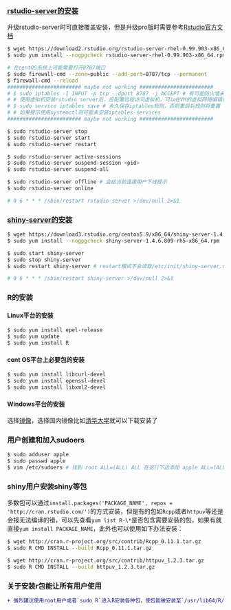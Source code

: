 ### [rstudio-server的安装](https://www.rstudio.com/products/rstudio/download-server/)
升级rstudio-server时可直接覆盖安装，但是升级pro版时需要参考[Rstudio官方文档](https://support.rstudio.com/hc/en-us/articles/216079967-Upgrading-RStudio-Server)
```bash
$ wget https://download2.rstudio.org/rstudio-server-rhel-0.99.903-x86_64.rpm
$ sudo yum install --nogpgcheck rstudio-server-rhel-0.99.903-x86_64.rpm

# 在centOS系统上可能需要打开8787端口
$ sudo firewall-cmd --zone=public --add-port=8787/tcp --permanent
$ firewall-cmd --reload
######################## maybe not working ########################
# $ sudo iptables -I INPUT -p tcp --dport 8787 -j ACCEPT # 有可能防火墙未打开8787端口，需要手动开启
# # 使用虚拟机安装rstudio server后，应配置远程访问虚拟机，可以在VM的虚拟网络编辑器中使用NAT模式，修改VMnet8的设置，添加端口映射。需要注意在网络和共享中心里不要禁用VMnet8！
# $ sudo service iptables save # 永久保存iptables规则，否则重启后规则将重置
# # 如果提示使用systemctl则可能未安装iptables-services
######################## maybe not working ########################

$ sudo rstudio-server stop 
$ sudo rstudio-server start
$ sudo rstudio-server restart

$ sudo rstudio-server active-sessions 
$ sudo rstudio-server suspend-session <pid>
$ sudo rstudio-server suspend-all

$ sudo rstudio-server offline # 会给当前连接用户下线提示
$ sudo rstudio-server online

# 0 6 * * * /sbin/restart rstudio-server >/dev/null 2>&1
```
### [shiny-server的安装](https://www.rstudio.com/products/shiny/download-server/)
```bash
$ wget https://download3.rstudio.org/centos5.9/x86_64/shiny-server-1.4.6.809-rh5-x86_64.rpm
$ sudo yum install --nogpgcheck shiny-server-1.4.6.809-rh5-x86_64.rpm

$ sudo start shiny-server
$ sudo stop shiny-server
$ sudo restart shiny-server # restart模式不会读取/etc/init/shiny-server.conf中的改动

# 0 6 * * * /sbin/restart shiny-server >/dev/null 2>&1
```
### R的安装
#### Linux平台的安装
```bash
$ sudo yum install epel-release
$ sudo yum update
$ sudo yum install R
```

#### cent OS平台上必要包的安装
```bash
$ sudo yum install libcurl-devel
$ sudo yum install openssl-devel
$ sudo yum install libxml2-devel
```

#### Windows平台的安装
选择[镜像](https://cran.r-project.org/mirrors.html)，选择国内镜像比如[清华大学](https://mirrors.tuna.tsinghua.edu.cn/CRAN/)就可以下载安装了

### 用户创建和加入sudoers
```bash
$ sudo adduser apple
$ sudo passwd apple
$ vim /etc/sudoers # 找到 root ALL=(ALL) ALL 在这行下边添加 apple ALL=(ALL) ALL
```
### shiny用户安装shiny等包
多数包可以通过`install.packages('PACKAGE_NAME', repos = 'http://cran.rstudio.com/')`的方式安装，但是有的包如`Rcpp`或者`httpuv`等还是会报无法编译的错，可以先查看`yum list R-\*`是否包含需要安装的包，如果有就直接`yum install PACKAGE_NAME`，此外也可以使用如下办法安装：  
```bash
$ wget http://cran.r-project.org/src/contrib/Rcpp_0.11.1.tar.gz
$ sudo R CMD INSTALL --build Rcpp_0.11.1.tar.gz

$ wget http://cran.r-project.org/src/contrib/httpuv_1.2.3.tar.gz
$ sudo R CMD INSTALL --build httpuv_1.2.3.tar.gz
```
### 关于安装r包能让所有用户使用
```diff
+ 强烈建议使用root用户或者`sudo R`进入R安装各种包，使包能被安装至`/usr/lib64/R/library/`
```
